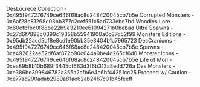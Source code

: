 DesLucrece Collection - 0x495f947276749ce646f68ac8c248420045cb7b5e
Corrupted Monsters - 0x6af28d81268c03bb377c2cef551c5ad733ebe7bd
Woodies Lore - 0x60efbfbc0f88be22b9e3210ee61094271b0bebad
Ultra Spawns - 0x27d6f7898c0399c19358b55941900a0c87d52f99
Monsters Editions - 0x95db22acd5df8e8cd1e90bb35e3404b1a7965723
DesCraniums - 0x495f947276749ce646f68ac8c248420045cb7b5e
Spawns - 0xa492622ae52df6af872b90c044a0be4d265cf6d0
Monster Icons - 0x495f947276749ce646f68ac8c248420045cb7b5e
Life of Mon - 0xea89b8b10b689f3445cf663d3f6b313a8edd726a
Des Monsters - 0xe386be399846782a355a2afb6e4c6bf44351cc25
Proceed w/ Caution - 0xe77ad290adab2989a81ae62ab2467c01b45feeff
